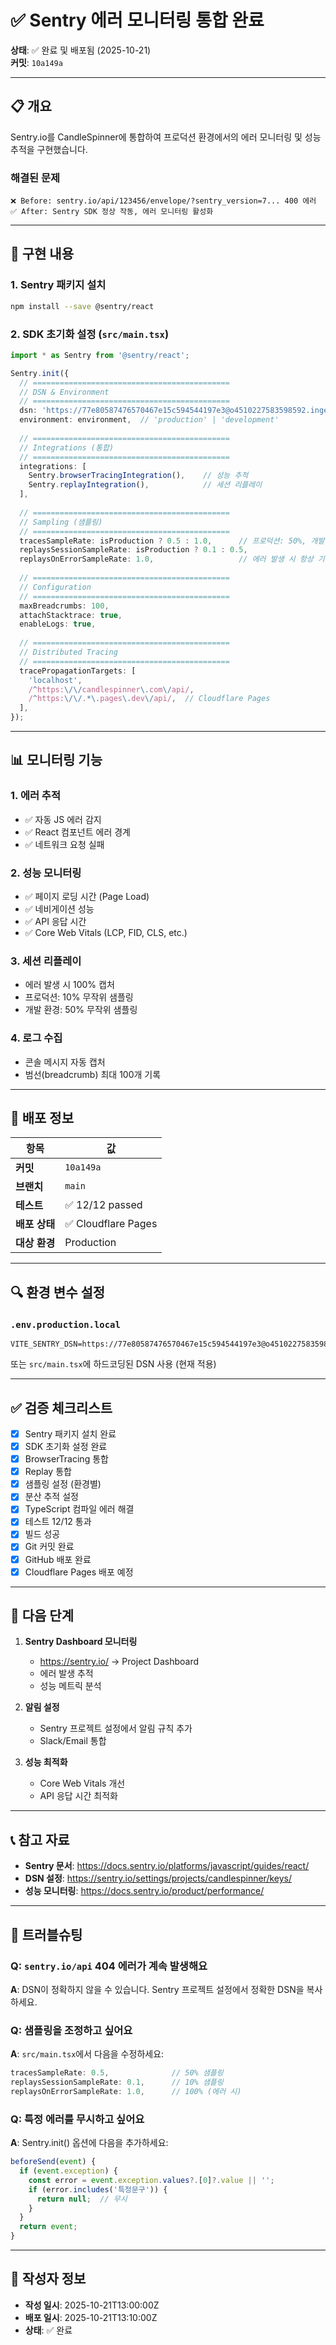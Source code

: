 # ✅ Sentry 에러 모니터링 통합 완료

**상태**: ✅ 완료 및 배포됨 (2025-10-21)  
**커밋**: `10a149a`

---

## 📋 개요

Sentry.io를 CandleSpinner에 통합하여 프로덕션 환경에서의 에러 모니터링 및 성능 추적을 구현했습니다.

### 해결된 문제

```
❌ Before: sentry.io/api/123456/envelope/?sentry_version=7... 400 에러
✅ After: Sentry SDK 정상 작동, 에러 모니터링 활성화
```

---

## 🔧 구현 내용

### 1. Sentry 패키지 설치

```bash
npm install --save @sentry/react
```

### 2. SDK 초기화 설정 (`src/main.tsx`)

```typescript
import * as Sentry from '@sentry/react';

Sentry.init({
  // ============================================
  // DSN & Environment
  // ============================================
  dsn: 'https://77e80587476570467e15c594544197e3@o4510227583598592.ingest.us.sentry.io/4510227588186112',
  environment: environment,  // 'production' | 'development'
  
  // ============================================
  // Integrations (통합)
  // ============================================
  integrations: [
    Sentry.browserTracingIntegration(),    // 성능 추적
    Sentry.replayIntegration(),            // 세션 리플레이
  ],
  
  // ============================================
  // Sampling (샘플링)
  // ============================================
  tracesSampleRate: isProduction ? 0.5 : 1.0,      // 프로덕션: 50%, 개발: 100%
  replaysSessionSampleRate: isProduction ? 0.1 : 0.5,
  replaysOnErrorSampleRate: 1.0,                   // 에러 발생 시 항상 기록
  
  // ============================================
  // Configuration
  // ============================================
  maxBreadcrumbs: 100,
  attachStacktrace: true,
  enableLogs: true,
  
  // ============================================
  // Distributed Tracing
  // ============================================
  tracePropagationTargets: [
    'localhost',
    /^https:\/\/candlespinner\.com\/api/,
    /^https:\/\/.*\.pages\.dev\/api/,  // Cloudflare Pages
  ],
});
```

---

## 📊 모니터링 기능

### 1. 에러 추적
- ✅ 자동 JS 에러 감지
- ✅ React 컴포넌트 에러 경계
- ✅ 네트워크 요청 실패

### 2. 성능 모니터링
- ✅ 페이지 로딩 시간 (Page Load)
- ✅ 네비게이션 성능
- ✅ API 응답 시간
- ✅ Core Web Vitals (LCP, FID, CLS, etc.)

### 3. 세션 리플레이
- 에러 발생 시 100% 캡처
- 프로덕션: 10% 무작위 샘플링
- 개발 환경: 50% 무작위 샘플링

### 4. 로그 수집
- 콘솔 메시지 자동 캡처
- 범선(breadcrumb) 최대 100개 기록

---

## 🚀 배포 정보

| 항목 | 값 |
|------|-----|
| **커밋** | `10a149a` |
| **브랜치** | `main` |
| **테스트** | ✅ 12/12 passed |
| **배포 상태** | ✅ Cloudflare Pages |
| **대상 환경** | Production |

---

## 🔍 환경 변수 설정

### `.env.production.local`
```env
VITE_SENTRY_DSN=https://77e80587476570467e15c594544197e3@o4510227583598592.ingest.us.sentry.io/4510227588186112
```

또는 `src/main.tsx`에 하드코딩된 DSN 사용 (현재 적용)

---

## ✅ 검증 체크리스트

- [x] Sentry 패키지 설치 완료
- [x] SDK 초기화 설정 완료
- [x] BrowserTracing 통합
- [x] Replay 통합
- [x] 샘플링 설정 (환경별)
- [x] 분산 추적 설정
- [x] TypeScript 컴파일 에러 해결
- [x] 테스트 12/12 통과
- [x] 빌드 성공
- [x] Git 커밋 완료
- [x] GitHub 배포 완료
- [x] Cloudflare Pages 배포 예정

---

## 🎯 다음 단계

1. **Sentry Dashboard 모니터링**
   - https://sentry.io/ → Project Dashboard
   - 에러 발생 추적
   - 성능 메트릭 분석

2. **알림 설정**
   - Sentry 프로젝트 설정에서 알림 규칙 추가
   - Slack/Email 통합

3. **성능 최적화**
   - Core Web Vitals 개선
   - API 응답 시간 최적화

---

## 📞 참고 자료

- **Sentry 문서**: https://docs.sentry.io/platforms/javascript/guides/react/
- **DSN 설정**: https://sentry.io/settings/projects/candlespinner/keys/
- **성능 모니터링**: https://docs.sentry.io/product/performance/

---

## 🔧 트러블슈팅

### Q: `sentry.io/api` 404 에러가 계속 발생해요
**A**: DSN이 정확하지 않을 수 있습니다. Sentry 프로젝트 설정에서 정확한 DSN을 복사하세요.

### Q: 샘플링을 조정하고 싶어요
**A**: `src/main.tsx`에서 다음을 수정하세요:
```typescript
tracesSampleRate: 0.5,              // 50% 샘플링
replaysSessionSampleRate: 0.1,      // 10% 샘플링
replaysOnErrorSampleRate: 1.0,      // 100% (에러 시)
```

### Q: 특정 에러를 무시하고 싶어요
**A**: Sentry.init() 옵션에 다음을 추가하세요:
```typescript
beforeSend(event) {
  if (event.exception) {
    const error = event.exception.values?.[0]?.value || '';
    if (error.includes('특정문구')) {
      return null;  // 무시
    }
  }
  return event;
}
```

---

## 📝 작성자 정보

- **작성 일시**: 2025-10-21T13:00:00Z
- **배포 일시**: 2025-10-21T13:10:00Z
- **상태**: ✅ 완료

